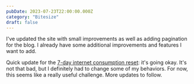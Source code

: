 ```yaml
---
pubDate: 2023-07-23T22:00:00.000Z
category: "Bitesize"
draft: false
---
```


I've updated the site with small improvements as well as adding pagination for the blog. I already have some additional improvements and features I want to add.

Quick update for the [7-day internet consumption reset](https://cernezan.com/blog/7-day-internet-consumption-reset/): it's going okay. It's not that bad, but I definitely had to change some of my behaviors. For now, this seems like a really useful challenge. More updates to follow.
